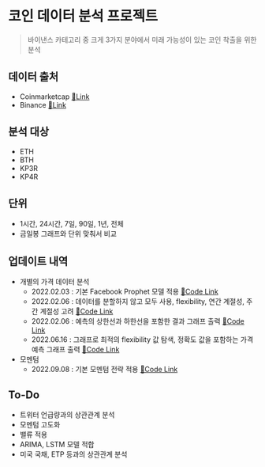 # 코인 데이터 분석 프로젝트

> 바이낸스 카테고리 중 크게 3가지 분야에서 미래 가능성이 있는 코인 착출을 위한 분석

## 데이터 출처
- Coinmarketcap  [🔗Link](https://coinmarketcap.com/)
- Binance  [🔗Link](https://www.binance.com/)

## 분석 대상
- ETH
- BTH
- KP3R
- KP4R

## 단위
- 1시간, 24시간, 7일, 90일, 1년, 전체
- 금일봉 그래프와 단위 맞춰서 비교

## 업데이트 내역
- 개별의 가격 데이터 분석
  - 2022.02.03 : 기본 Facebook Prophet 모델 적용 [🔗Code Link](https://github.com/HwayoungYoon/coin-analysis/blob/main/%EA%B0%9C%EB%B3%84%EC%9D%98_%EA%B0%80%EA%B2%A9_%EA%B7%B8%EB%9E%98%ED%94%84%EB%A1%9C_%EC%A0%84%EB%A7%9D_%EC%98%88%EC%B8%A1_%EB%8D%B0%EC%9D%B4%ED%84%B0_%EA%B5%AC%EB%B6%84ver.ipynb)
  - 2022.02.06 : 데이터를 분할하지 않고 모두 사용, flexibility, 연간 계절성, 주간 계절성 고려 [🔗Code Link](https://github.com/HwayoungYoon/coin-analysis/blob/main/%EA%B0%9C%EB%B3%84%EC%9D%98_%EA%B0%80%EA%B2%A9_%EA%B7%B8%EB%9E%98%ED%94%84%EB%A1%9C_%EC%A0%84%EB%A7%9D_%EC%98%88%EC%B8%A1_%EB%8D%B0%EC%9D%B4%ED%84%B0_%ED%86%B5%ED%95%A9ver.ipynb)
  - 2022.02.06 : 예측의 상한선과 하한선을 포함한 결과 그래프 출력 [🔗Code Link](https://github.com/HwayoungYoon/coin-analysis/blob/main/%EA%B0%9C%EB%B3%84%EC%9D%98_%EA%B0%80%EA%B2%A9_%EA%B7%B8%EB%9E%98%ED%94%84%EB%A1%9C_%EC%A0%84%EB%A7%9D_%EC%98%88%EC%B8%A1_%EB%8D%B0%EC%9D%B4%ED%84%B0_%ED%86%B5%ED%95%A9%26%EA%B3%84%EC%A0%88%EC%84%B1_%EC%A0%9C%EA%B1%B0ver.ipynb)
  - 2022.06.16 : 그래프로 최적의 flexibility 값 탐색, 정확도 값을 포함하는 가격 예측 그래프 출력 [🔗Code Link](https://github.com/HwayoungYoon/coin-analysis/blob/main/%EA%B0%9C%EB%B3%84%EC%9D%98_%EA%B0%80%EA%B2%A9_%EA%B7%B8%EB%9E%98%ED%94%84%EB%A1%9C_%EC%A0%84%EB%A7%9D_%EC%98%88%EC%B8%A1_%EC%BD%94%EC%9D%B8%EB%A7%88%EC%BC%93%EC%BA%A1_%EC%B6%9C%EB%A0%A5ver.ipynb)
- 모멘텀
  - 2022.09.08 : 기본 모멘텀 전략 적용 [🔗Code Link](https://github.com/HwayoungYoon/coin-analysis/blob/main/Quant_Momentum_all.ipynb)

## To-Do
- 트위터 언급량과의 상관관계 분석
- 모멘텀 고도화
- 밸류 적용
- ARIMA, LSTM 모델 적합
- 미국 국채, ETP 등과의 상관관계 분석
